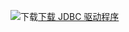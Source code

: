 ![下载](../ssdt/media/download.png)[下载 JDBC 驱动程序](../connect/jdbc/download-microsoft-jdbc-driver-for-sql-server.md)
